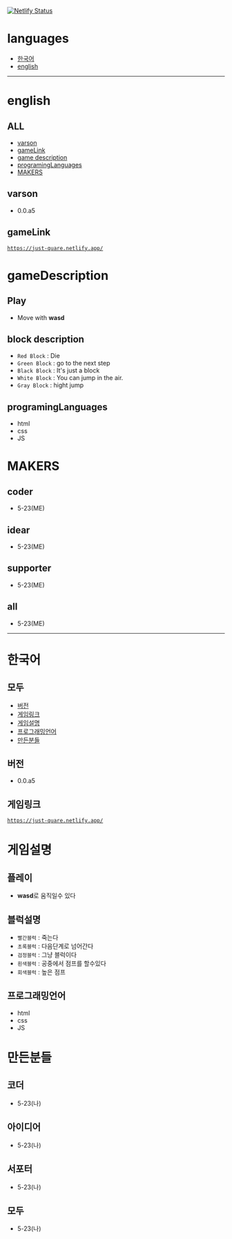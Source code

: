 [![Netlify Status](https://api.netlify.com/api/v1/badges/1f5e8987-d328-49bf-8412-9b70b5f5c3a2/deploy-status)](https://app.netlify.com/sites/just-quare/deploys)
# languages
- <a href = "#한국어">한국어</a>
- <a href = "#english">english</a>
-----------------------
# english
## ALL
- <a href = "#varson">varson</a>
- <a href = "#gameLink">gameLink</a>
- <a href = "#gameDescription">game description</a>
- <a href = "#programingLanguages">programingLanguages</a>
- <a href = "#MAKERS">MAKERS</a>

## varson
- 0.0.a5

## gameLink
<a href = 'https://just-quare.netlify.app/' target = '_blank'>`https://just-quare.netlify.app/`</a>


# gameDescription
## Play
- Move with **wasd**

## block description
- `Red Block` : Die
- `Green Block` : go to the next step
- `Black Block` : It's just a block
- `White Block` : You can jump in the air.
- `Gray Block` : hight jump

## programingLanguages
- html
- css
- JS

# MAKERS
## coder
- 5-23(ME)
## idear
- 5-23(ME)
## supporter
- 5-23(ME)
## all
- 5-23(ME)
------------------
# 한국어
## 모두
- <a href = "#버전">버전</a>
- <a href = "#게임링크">게임링크</a>
- <a href = "#게임설명">게임설명</a>
- <a href = "#프로그래밍언어">프로그래밍언어</a>
- <a href = "#만든분들">만든분들</a>

## 버전
- 0.0.a5

## 게임링크
<a href = 'https://just-quare.netlify.app/' target = '_blank'>`https://just-quare.netlify.app/`</a>

# 게임설명
## 플레이
- **wasd**로 움직일수 있다

## 블럭설명
- `빨간블럭` : 죽는다
- `초록블럭` : 다음단계로 넘어간다
- `검정블럭` : 그냥 블럭이다
- `흰색블럭` : 공중에서 점프를 할수있다
- `회색블럭` : 높은 점프


## 프로그래밍언어
- html
- css
- JS

# 만든분들
## 코더
- 5-23(나)
## 아이디어
- 5-23(나)
## 서포터
- 5-23(나)
## 모두
- 5-23(나)
